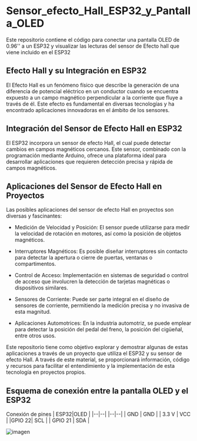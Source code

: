 # Sensor_efecto_Hall_ESP32_y_Pantalla_OLED
Este repositorio contiene el código para conectar una pantalla OLED de 0.96'' a un ESP32 y visualizar las lecturas del sensor de Efecto hall que viene incluido en el ESP32 
## Efecto Hall y su Integración en ESP32
El Efecto Hall es un fenómeno físico que describe la generación de una diferencia de potencial eléctrico en un conductor cuando se encuentra expuesto a un campo magnético perpendicular a la corriente que fluye a través de él. Este efecto es fundamental en diversas tecnologías y ha encontrado aplicaciones innovadoras en el ámbito de los sensores.

## Integración del Sensor de Efecto Hall en ESP32

El ESP32 incorpora un sensor de efecto Hall, el cual puede detectar cambios en campos magnéticos cercanos. Este sensor, combinado con la programación mediante Arduino, ofrece una plataforma ideal para desarrollar aplicaciones que requieren detección precisa y rápida de campos magnéticos.

## Aplicaciones del Sensor de Efecto Hall en Proyectos

Las posibles aplicaciones del sensor de efecto Hall en proyectos son diversas y fascinantes:

- Medición de Velocidad y Posición: El sensor puede utilizarse para medir la velocidad de rotación en motores, así como la posición de objetos magnéticos.

- Interruptores Magnéticos: Es posible diseñar interruptores sin contacto para detectar la apertura o cierre de puertas, ventanas o compartimentos.

- Control de Acceso: Implementación en sistemas de seguridad o control de acceso que involucren la detección de tarjetas magnéticas o dispositivos similares.

- Sensores de Corriente: Puede ser parte integral en el diseño de sensores de corriente, permitiendo la medición precisa y no invasiva de esta magnitud.

- Aplicaciones Automotrices: En la industria automotriz, se puede emplear para detectar la posición del pedal del freno, la posición del cigüeñal, entre otros usos.

Este repositorio tiene como objetivo explorar y demostrar algunas de estas aplicaciones a través de un proyecto que utiliza el ESP32 y su sensor de efecto Hall. A través de este material, se proporcionará información, código y recursos para facilitar el entendimiento y la implementación de esta tecnología en proyectos propios.

## Esquema de conexión entre la pantalla OLED y el ESP32

Conexión de pines
| ESP32|OLED |
|--|--|
|--|--|
| GND | GND |
| 3.3 V | VCC |
|GPIO 22| SCL |
| GPIO 21 | SDA |

![imagen](https://github.com/raymundosoto/Sensor_efecto_Hall_ESP32_y_Pantalla_OLED/assets/72757419/8fadb825-9dc2-41b0-bf62-b1c7ac0a1a93)




